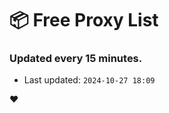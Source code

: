 # :package: Free Proxy List
### Updated every 15 minutes.

- Last updated: `2024-10-27 18:09`

:heart:
